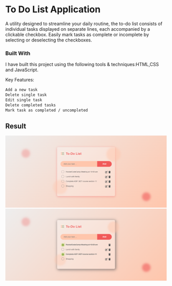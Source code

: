 
# To Do List Application

A utility designed to streamline your daily routine, the to-do list consists of individual tasks displayed on separate lines, each accompanied by a clickable checkbox. Easily mark tasks as complete or incomplete by selecting or deselecting the checkboxes.

### Built With

I have built this project using the following tools & techniques:HTML,CSS and JavaScript.

Key Features:
```
Add a new task
Delete single task
Edit single task
Delete completed tasks
Mark task as completed / uncompleted
```

## Result
![alt text](images/result.png)
![alt text](images/result2.png)







